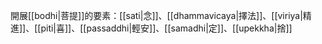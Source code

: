 開展[[bodhi|菩提]]的要素：[[sati|念]]、[[dhammavicaya|擇法]]、[[viriya|精進]]、[[piti|喜]]、[[passaddhi|輕安]]、[[samadhi|定]]、[[upekkha|捨]]